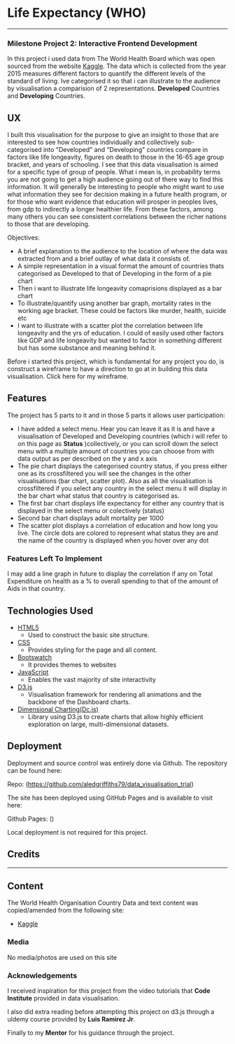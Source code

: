 # Life Expectancy (WHO)
-----

### Milestone Project 2: Interactive Frontend Development


In this project i used data from The World Health Board which was open sourced from the website [Kaggle](https://www.kaggle.com/kumarajarshi/life-expectancy-who). The data which is collected from the year 2015 measures different factors to quantify the different levels of the standard of living. Ive categorised it so that i can illustrate to the audience by visualisation a comparision of 2 representations. **Developed** Countries and **Developing** Countries.

## UX

I built this visualisation for the purpose to give an insight to those that are interested to see how countries individually and collectively sub-categorised into "Developed" and "Developing" countries compare in factors like life longeavity, figures on death to those in the 16-65 age group bracket, and years of schooling. I see that this data visualisation is aimed for a specific type of group of people. What i mean is, in probability terms you are not going to get a high audience going out of there way to find this information. It will generally be interesting to people who might want to use what information they see for decision making in a future health program, or for those who want evidence that education will prosper in peoples lives, from gdp to indirectly a longer healthier life. From these factors, among many others you can see consistent correlations between the richer nations to those that are developing.

Objectives:

  - A brief explanation to the audience to the location of where the data was extracted from and a brief outlay of what data it consists of.
  - A simple representation in a visual format the amount of countries thats categorised as Developed to that of Developing in the form of a pie chart
  - Then i want to illustrate life longeavity comaprisions displayed as a bar chart
  - To illustrate/quantify using another bar graph, mortality rates in the working age bracket. These could be factors like murder, health, suicide etc
  - I want to illustrate with a scatter plot the correlation between life longeavity and the yrs of education. I could of easily used other factors like GDP and life longeavity but wanted to factor in something different but has some substance and meaning behind it. 

Before i started this project, which is fundamental for any project you do, is construct a wireframe to have a direction to go at in building this data visualisation. Click here for my wireframe.

## Features

The project has 5 parts to it and in those 5 parts it allows user participation:

- I have added a select menu. Hear you can leave it as it is and have a visualisation of Developed and Developing countries (which i will refer to on this page as **Status** )collectively, or you can scroll down the select menu with a multiple amount of countries you can choose from with data output as per described on the y and x axis
- The pie chart displays the categorised country status, if you press either one as its crossfiltered you will see the changes in the other visualisations (bar chart, scatter plot). Also as all the visualisation is crossfiltered if you select any country in the select menu it will display in the bar chart what status that country is categorised as.
- The first bar chart displays life expectancy for either any country that is displayed in the select menu or colectively (status)
- Second bar chart displays adult mortality per 1000
- The scatter plot displays a correlation of education and how long you live. The circle dots are colored to represent what status they are and the name of the country is displayed when you hover over any dot

### Features Left To Implement

I may add a line graph in future to display the correlation if any on Total Expenditure on health as a % to overall spending to that of the amount of Aids in that country.

## Technologies Used

+ [HTML5](https://www.w3.org/TR/2017/REC-html52-20171214/)
  + Used to construct the basic site structure.
+ [CSS](https://www.w3.org/Style/CSS/Overview.en.html)
  + Provides styling for the page and all content.
+ [Bootswatch](https://bootswatch.com/)
  + It provides themes to websites
+ [JavaScript](https://www.javascript.com/)
  + Enables the vast majority of site interactivity
+ [D3.js](https://d3js.org/)
  + Visualisation framework for rendering all animations and the backbone of the Dashboard charts.
+ [Dimensional Charting(Dc.js)](https://github.com/dc-js/dc.js)
  + Library using D3.js to create charts that allow highly efficient exploration on large, multi-dimensional datasets.

## Deployment

Deployment and source control was entirely done via Github. The repository can be found here:

Repo: (https://github.com/aledgriffiths79/data_visualisation_trial)

The site has been deployed using GitHub Pages and is available to visit here:

Github Pages: ()

Local deployment is not required for this project.

## Credits
----------

## Content

The World Health Organisation Country Data and text content was copied/amended from the following site:
  + [Kaggle](https://www.kaggle.com/kumarajarshi/life-expectancy-who)

### Media

  No media/photos are used on this site

### Acknowledgements

I received inspiration for this project from the video tutorials that **Code Institute** provided in data visualisation.

I also did extra reading before attempting this project on d3.js through a uldemy course provided by **Luis Ramirez Jr**. 

Finally to my **Mentor** for his guidance through the project.














